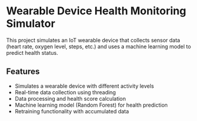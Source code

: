 # Wearable Device Health Monitoring Simulator

This project simulates an IoT wearable device that collects sensor data (heart rate, oxygen level, steps, etc.) and uses a machine learning model to predict health status.

## Features

- Simulates a wearable device with different activity levels
- Real-time data collection using threading
- Data processing and health score calculation
- Machine learning model (Random Forest) for health prediction
- Retraining functionality with accumulated data
